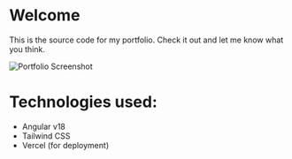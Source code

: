 # Welcome
This is the source code for my portfolio. Check it out and let me know what you think.

![Portfolio Screenshot]([assets/cj-portfolio.jpg](https://github.com/aaron-gcl-bi/eport/blob/master/src/assets/cj-portfolio.jpg))

# Technologies used:
- Angular v18
- Tailwind CSS
- Vercel (for deployment)


